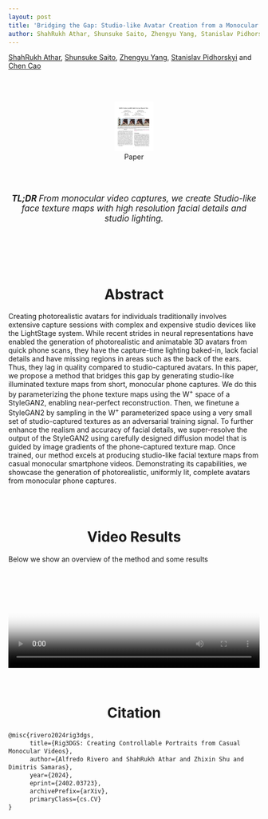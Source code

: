 ```yaml
---
layout: post
title: 'Bridging the Gap: Studio-like Avatar Creation from a Monocular Phone Capture'
author: ShahRukh Athar, Shunsuke Saito, Zhengyu Yang, Stanislav Pidhorskyi and Chen Cao
---
```

<head>
  <title>Bridging the Gap: Studio-like Avatar Creation from a Monocular Phone Capture</title>
</head>
<p>
<a href="http://shahrukhathar.github.io/" target="_blank">ShahRukh Athar</a>,
<a href="https://shunsukesaito.github.io" target="_blank">Shunsuke Saito</a>,
<a href="https://zhengyuyang.com/#contact" target="_blank">Zhengyu Yang</a>,
<a href="https://pidhorskyi.com" target="_blank">Stanislav Pidhorskyi</a> and
<a href="https://sites.google.com/site/zjucaochen/home" target="_blank">Chen Cao</a>
</p>
<br>
<br>

<div align="center">
  <a href="https://arxiv.org/abs/2402.03723">
    <figure style="display:inline-block;">
      <img height="100" width="78" src="/images/Rig3DGS/paper-thumb.png">
      <figcaption>Paper</figcaption>
  </figure>
  </a>
</div>

<br>
<div align="center">
  <br>
  <p style="font-size:17px"><i><b>TL;DR </b> From monocular video captures, we create Studio-like face texture maps with high resolution facial details and studio lighting. </i></p>
  <br>
  <br>
</div>

<br>
<div align="center">
<br>
<h1 style="text-align: center">Abstract</h1>
</div>

Creating photorealistic avatars for individuals traditionally involves extensive capture sessions with complex and expensive studio devices like the LightStage system. While recent strides in neural representations have enabled the generation of photorealistic and animatable 3D avatars from quick phone scans, they have the capture-time lighting baked-in, lack facial details and have missing regions in areas such as the back of the ears. Thus, they lag in quality compared to studio-captured avatars.
In this paper, we propose a method that bridges this gap by generating studio-like illuminated texture maps from short, monocular phone captures. We do this by parameterizing the phone texture maps using the W<sup>+</sup> space of a StyleGAN2, enabling near-perfect reconstruction. Then, we finetune a StyleGAN2 by sampling in the W<sup>+</sup> parameterized space using a very small set of studio-captured textures as an adversarial training signal. To further enhance the realism and accuracy of facial details, we super-resolve the output of the StyleGAN2 using carefully designed diffusion model that is guided by image gradients of the phone-captured texture map.
Once trained, our method excels at producing studio-like facial texture maps from casual monocular smartphone videos. Demonstrating its capabilities, we showcase the generation of photorealistic, uniformly lit, complete avatars from monocular phone captures.

<br>
<div align="center">
<br>
<h1 style="text-align: center">Video Results</h1>
</div>
Below we show an overview of the method and some results

<div class="embed-container" style="position:relative;padding-bottom:41.56%;">
<video  style="width:100%;height:100%;position:absolute;left:0px;top:0px;" src="/videos/Bridging/Bridging_the_gap.mp4" poster="/videos/Bridging/Bridging_the_gap.png" controls>
  This is fallback content to display for user agents that do not support the video tag.
</video>
</div>
<br>
<div align="center">
<br>
<h1 style="text-align: center">Citation</h1>
</div>

```
@misc{rivero2024rig3dgs,
      title={Rig3DGS: Creating Controllable Portraits from Casual Monocular Videos}, 
      author={Alfredo Rivero and ShahRukh Athar and Zhixin Shu and Dimitris Samaras},
      year={2024},
      eprint={2402.03723},
      archivePrefix={arXiv},
      primaryClass={cs.CV}
}
```